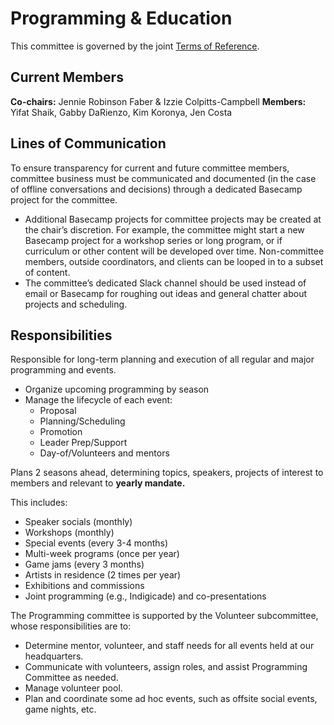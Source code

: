 # Programming & Education

This committee is governed by the joint [Terms of Reference](/committees/terms-of-reference.md).

## Current Members

**Co-chairs:** Jennie Robinson Faber & Izzie Colpitts-Campbell
**Members:** Yifat Shaik, Gabby DaRienzo, Kim Koronya, Jen Costa


## Lines of Communication

To ensure transparency for current and future committee members, committee business must be communicated and documented (in the case of offline conversations and decisions) through a dedicated Basecamp project for the committee.

* Additional Basecamp projects for committee projects may be created at thechair’s discretion. For example, the committee might start a new Basecamp project for a workshop series or long program, or if curriculum or other content will be developed over time. Non-committee members, outside coordinators,and clients can be looped in to a subset of content.
* The committee’s dedicated Slack channel should be used instead of email or Basecamp for roughing out ideas and general chatter about projects andscheduling.

## Responsibilities

Responsible for long-term planning and execution of all regular and major programming and events.

- Organize upcoming programming by season
- Manage the lifecycle of each event:
	- Proposal
	- Planning/Scheduling
	- Promotion
	- Leader Prep/Support
	- Day-of/Volunteers and mentors
	
Plans 2 seasons ahead, determining topics, speakers, projects of interest to members and relevant to **yearly mandate.**

This includes:

* Speaker socials (monthly)
* Workshops (monthly)
* Special events (every 3-4 months)
* Multi-week programs (once per year)
* Game jams (every 3 months)
* Artists in residence (2 times per year)
* Exhibitions and commissions
* Joint programming (e.g., Indigicade) and co-presentations

The Programming committee is supported by the Volunteer subcommittee, whose responsibilities are to:

* Determine mentor, volunteer, and staff needs for all events held at ourheadquarters.
* Communicate with volunteers, assign roles, and assist Programming Committee as needed.
* Manage volunteer pool.
* Plan and coordinate some ad hoc events, such as offsite social events, game nights, etc.

